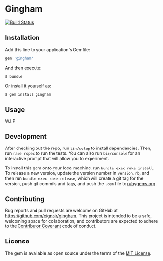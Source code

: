 # Gingham

[![Build Status](https://travis-ci.org/cignoir/gingham.svg?branch=master)](https://travis-ci.org/cignoir/gingham)

## Installation

Add this line to your application's Gemfile:

```ruby
gem 'gingham'
```

And then execute:

    $ bundle

Or install it yourself as:

    $ gem install gingham

## Usage

W.I.P

## Development

After checking out the repo, run `bin/setup` to install dependencies. Then, run `rake rspec` to run the tests. You can also run `bin/console` for an interactive prompt that will allow you to experiment.

To install this gem onto your local machine, run `bundle exec rake install`. To release a new version, update the version number in `version.rb`, and then run `bundle exec rake release`, which will create a git tag for the version, push git commits and tags, and push the `.gem` file to [rubygems.org](https://rubygems.org).

## Contributing

Bug reports and pull requests are welcome on GitHub at https://github.com/cignoir/gingham. This project is intended to be a safe, welcoming space for collaboration, and contributors are expected to adhere to the [Contributor Covenant](contributor-covenant.org) code of conduct.


## License

The gem is available as open source under the terms of the [MIT License](http://opensource.org/licenses/MIT).
